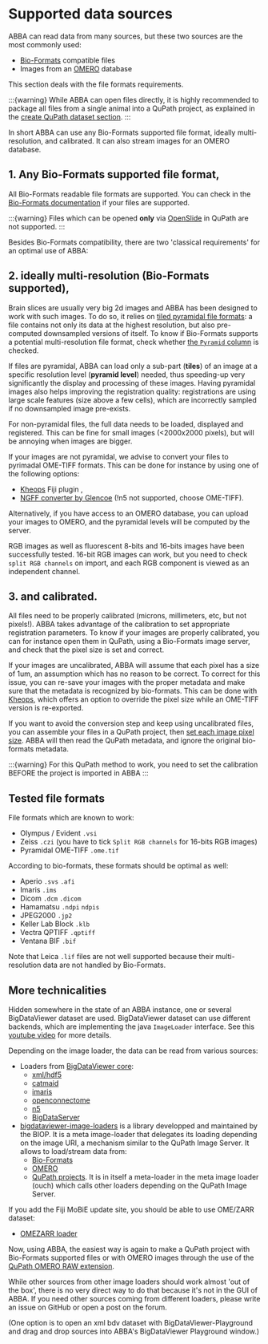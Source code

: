# Supported data sources

ABBA can read data from many sources, but these two sources are the most commonly used:
- [Bio-Formats](https://bio-formats.readthedocs.io/en/latest/supported-formats.html) compatible files
- Images from an [OMERO](https://www.openmicroscopy.org/omero/) database

This section deals with the file formats requirements.

:::{warning}
While ABBA can open files directly, it is highly recommended to package all files from a single animal into a QuPath project, as explained in the [create QuPath dataset section](../tutorial/0_create_qupath_dataset.md).
:::

In short ABBA can use any Bio-Formats supported file format, ideally multi-resolution, and calibrated. It can also stream images for an OMERO database.

## 1. Any Bio-Formats supported file format,
All Bio-Formats readable file formats are supported. You can check in the [Bio-Formats documentation](https://bio-formats.readthedocs.io/en/latest/supported-formats.html) if your files are supported.

:::{warning}
Files which can be opened **only** via [OpenSlide](https://openslide.org/) in QuPath are not supported.
:::

Besides Bio-Formats compatibility, there are two 'classical requirements' for an optimal use of ABBA:

## 2. ideally multi-resolution (Bio-Formats supported),

Brain slices are usually very big 2d images and ABBA has been designed to work with such images. To do so, it relies on [tiled pyramidal file formats](https://qupath.readthedocs.io/en/0.5/docs/intro/formats.html): a file contains not only its data at the highest resolution, but also  pre-computed downsampled versions of itself.
To know if Bio-Formats supports a potential multi-resolution file format, check whether [the `Pyramid` column](https://bio-formats.readthedocs.io/en/latest/supported-formats.html) is checked.

If files are pyramidal, ABBA can load only a sub-part (**tiles**) of an image at a specific resolution level (**pyramid level**) needed, thus speeding-up very significantly the display and processing of these images. Having pyramidal images also helps improving the registration quality: registrations are using large scale features (size above  a few cells), which are incorrectly sampled if no downsampled image pre-exists.

For non-pyramidal files, the full data needs to be loaded, displayed and registered. This can be fine for small images (<2000x2000 pixels), but will be annoying when images are bigger.

If your images are not pyramidal, we advise to convert your files to pyrimadal OME-TIFF formats. This can be done for instance by using one of the following options:
- [Kheops](https://github.com/BIOP/ijp-kheops) Fiji plugin ,
- [NGFF converter by Glencoe](https://www.glencoesoftware.com/products/ngff-converter/) (!n5 not supported, choose OME-TIFF).

Alternatively, if you have access to an OMERO database, you can upload your images to OMERO, and the pyramidal levels will be computed by the server.

RGB images as well as fluorescent 8-bits and 16-bits images have been successfully tested. 16-bit RGB images can work, but you need to check `split RGB channels` on import, and each RGB component is viewed as an independent channel.

## 3. and calibrated.

All files need to be properly calibrated (microns, millimeters, etc, but not pixels!). ABBA takes advantage of the  calibration to set appropriate registration parameters. To know if your images are properly calibrated, you can for instance open them in QuPath, using a Bio-Formats image server, and check that the pixel size is set and correct.

If your images are uncalibrated, ABBA will assume that each pixel has a size of 1um, an assumption which has no reason to be correct. To correct for this issue, you can re-save your images with the proper metadata and make sure that the metadata is recognized by bio-formats. This can be done with [Kheops](https://github.com/BIOP/ijp-kheops), which offers an option to override the pixel size while an OME-TIFF version is re-exported.

If you want to avoid the conversion step and keep using uncalibrated files, you can assemble your files in a QuPath  project, then [set each image pixel size](https://qupath.readthedocs.io/en/0.5/docs/starting/first_steps.html#setting-the-pixel-size). ABBA will then read the QuPath metadata, and ignore the original bio-formats metadata.

:::{warning}
For this QuPath method to work, you need to set the calibration BEFORE the project is imported in ABBA
:::

## Tested file formats

File formats  which are known to work:
- Olympus / Evident `.vsi`
- Zeiss `.czi` (you have to tick `Split RGB channels` for 16-bits RGB images)
- Pyramidal OME-TIFF `.ome.tif`

According to bio-formats, these formats should be optimal as well:
- Aperio `.svs` `.afi`
- Imaris `.ims`
- Dicom `.dcm` `.dicom`
- Hamamatsu `.ndpi` `ndpis`
- JPEG2000 `.jp2`
- Keller Lab Block `.klb`
- Vectra QPTIFF `.qptiff`
- Ventana BIF `.bif`

Note that Leica `.lif` files are not well supported because their multi-resolution data are not handled by Bio-Formats.

## More technicalities

Hidden somewhere in the state of an ABBA instance, one or several BigDataViewer dataset are used. BigDataViewer dataset can use different backends, which are implementing the java `ImageLoader` interface. See this [youtube video](https://youtu.be/LHI7vXiUUms?t=280) for more details.

Depending on the image loader, the data can be read from various sources:
- Loaders from [BigDataViewer core](https://github.com/bigdataviewer/bigdataviewer-core):
    - [xml/hdf5](https://github.com/bigdataviewer/bigdataviewer-core/tree/master/src/main/java/bdv/img/hdf5)
    - [catmaid](https://github.com/bigdataviewer/bigdataviewer-core/tree/master/src/main/java/bdv/img/catmaid)
    - [imaris](https://github.com/bigdataviewer/bigdataviewer-core/tree/master/src/main/java/bdv/img/imaris)
    - [openconnectome](https://github.com/bigdataviewer/bigdataviewer-core/tree/master/src/main/java/bdv/img/openconnectome)
    - [n5](https://github.com/bigdataviewer/bigdataviewer-core/tree/master/src/main/java/bdv/img/n5)
    - [BigDataServer](https://github.com/bigdataviewer/bigdataviewer-core/tree/master/src/main/java/bdv/img/remote)
- [bigdataviewer-image-loaders](https://github.com/BIOP/bigdataviewer-image-loaders) is a library developped and maintained by the BIOP. It is a meta image-loader that delegates its loading depending on the image URI, a mechanism similar to the QuPath Image Server. It allows to load/stream data from:
    - [Bio-Formats](https://github.com/BIOP/bigdataviewer-image-loaders/tree/master/src/main/java/ch/epfl/biop/bdv/img/bioformats)
    - [OMERO](https://github.com/BIOP/bigdataviewer-image-loaders/tree/master/src/main/java/ch/epfl/biop/bdv/img/omero)
    - [QuPath projects](https://github.com/BIOP/bigdataviewer-image-loaders/tree/master/src/main/java/ch/epfl/biop/bdv/img/qupath). It is in itself a meta-loader in the meta image loader (ouch) which calls other loaders depending on the QuPath Image Server.

If you add the Fiji MoBiE update site, you should be able to use OME/ZARR dataset:
- [OMEZARR loader](https://github.com/mobie/mobie-io/tree/main/src/main/java/org/embl/mobie/io/ome/zarr/loaders)

Now, using ABBA, the easiest way is again to make a QuPath project with Bio-Formats supported files or with OMERO images through the use of the [QuPath OMERO RAW extension](https://github.com/BIOP/qupath-extension-biop-omero).

While other sources from other image loaders should work almost 'out of the box', there is no very direct way to do that because it's not in the GUI of ABBA. If you need other sources coming from different loaders, please write an issue on GitHub or open a post on the forum.

(One option is to open an xml bdv dataset with BigDataViewer-Playground and drag and drop sources into ABBA's BigDataViewer Playground window.)